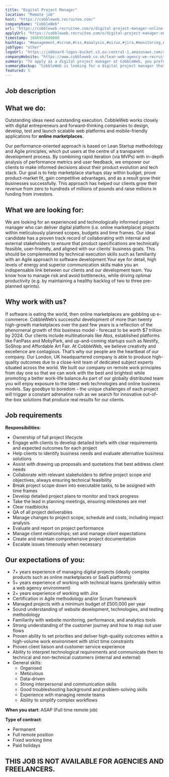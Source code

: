 ```yaml
---
title: "Digital Project Manager"
location: "Remote job"
host: "https://cobbleweb.recruitee.com/"
companyName: "CobbleWeb"
url: "https://cobbleweb.recruitee.com/o/digital-project-manager-online-marketplace-development-remote-role"
applyUrl: "https://cobbleweb.recruitee.com/o/digital-project-manager-online-marketplace-development-remote-role/c/new"
timestamp: 1606953600000
hashtags: "#management,#scrum,#css,#analysis,#ui/ux,#jira,#monitoring,#office,#optimization"
jobType: "other"
logoUrl: "https://jobboard-logos-bucket.s3.eu-central-1.amazonaws.com/cobbleweb"
companyWebsite: "https://www.cobbleweb.co.uk/lean-web-agency-we-recruit/?utm_source=recruitee"
summary: "To apply as a digital project manager at CobbleWeb, you preferably need to have 7+ years experience of managing digital projects."
summaryBackup: "CobbleWeb is looking for a digital project manager that has experience in: #management, #scrum, #css."
featured: 5
---
```


## Job description

## What we do:

Outstanding ideas need outstanding execution. CobbleWeb works closely with digital entrepreneurs and forward-thinking companies to design, develop, test and launch scalable web platforms and mobile-friendly applications for **online marketplaces**.

Our performance-oriented approach is based on Lean Startup methodology and Agile principles, which put users at the centre of a transparent development process. By combining rapid iteration (via MVPs) with in-depth analysis of performance metrics and user feedback, we empower our clients to make informed decisions about their product evolution and tech stack. Our goal is to help marketplace startups stay within budget, prove product-market fit, gain competitive advantages, and as a result grow their businesses successfully. This approach has helped our clients grow their revenue from zero to hundreds of millions of pounds and raise millions in funding from investors.

## What we are looking for:

We are looking for an experienced and technologically informed project manager who can deliver digital platform (i.e. online marketplace) projects within meticulously planned scopes, budgets and time frames. Our ideal candidate has a proven track record of collaborating with internal and external stakeholders to ensure that product specifications are technically feasible, user-friendly, and aligned with our clients’ business goals. This should be complemented by technical execution skills such as familiarity with an Agile approach to software development.Your eye for detail, high levels of energy and superior communication skills make you an indispensable link between our clients and our development team. You know how to manage risk and avoid bottlenecks, while driving optimal productivity (e.g. by maintaining a healthy backlog of two to three pre-planned sprints).

## Why work with us?

If software is eating the world, then online marketplaces are gobbling up e-commerce. CobbleWeb’s successful development of more than twenty high-growth marketplaces over the past few years is a reflection of the phenomenal growth of this business model - forecast to be worth $7 trillion by 2024. Our clients include multinationals like Atos, established platforms like FanPass and MobyPark, and up-and-coming startups such as Nestify, SoShop and Affordable Art Fair. At CobbleWeb, we believe creativity and excellence are contagious. That’s why our people are the heartbeat of our company. Our London, UK headquartered company is able to produce high-quality outcomes due to a close-knit team of dedicated subject experts situated across the world. We built our company on remote work principles from day one so that we can work with the best and brightest while promoting a better work-life balance.As part of our globally distributed team you will enjoy exposure to the latest web technologies and online business models. Say goodbye to boredom - the unique challenges of each project will trigger a constant adrenaline rush as we search for innovative out-of-the-box solutions that produce real results for our clients.

## Job requirements

**Responsibilities:**

*   Ownership of full project lifecycle
*   Engage with clients to develop detailed briefs with clear requirements and expected outcomes for each project
*   Help clients to identify business needs and evaluate alternative business solutions
*   Assist with drawing up proposals and quotations that best address client needs
*   Collaborate with relevant stakeholders to define project scope and objectives, always ensuring technical feasibility
*   Break project scope down into executable tasks, to be assigned with time frames
*   Develop detailed project plans to monitor and track progress
*   Take the lead in planning meetings, ensuring milestones are met
*   Clear roadblocks
*   QA of all project deliverables
*   Manage changes to project scope, schedule and costs, including impact analysis
*   Evaluate and report on project performance
*   Manage client relationships; set and manage client expectations
*   Create and maintain comprehensive project documentation
*   Escalate issues timeously when necessary

## Our expectations of you:

*   7+ years experience of managing digital projects (ideally complex products such as online marketplaces or SaaS platforms)
*   5+ years experience of working with technical teams (preferably within a web agency environment)
*   2+ years experience of working with Jira
*   Certification in Agile methodology and/or Scrum framework
*   Managed projects with a minimum budget of £500,000 per year
*   Sound understanding of website development, technologies, and testing methodology
*   Familiarity with website monitoring, performance, and analytics tools
*   Strong understanding of the customer journey and how to map out user flows
*   Proven ability to set priorities and deliver high-quality outcomes within a high-volume work environment with strict time constraints
*   Proven client liaison and customer service experience
*   Ability to interpret technological requirements and communicate them to technical and non-technical customers (internal and external)
*   General skills:
    *   Organised
    *   Meticulous
    *   Data-driven
    *   Strong interpersonal and communication skills
    *   Good troubleshooting background and problem-solving skills
    *   Experience with managing remote teams
    *   Ability to simplify complex workflows

**When you start**: ASAP (Full time remote job)

**Type of contract**:

*   Permanent
*   Full remote position
*   Fixed working time
*   Paid holidays

## THIS JOB IS NOT AVAILABLE FOR AGENCIES AND FREELANCERS.
